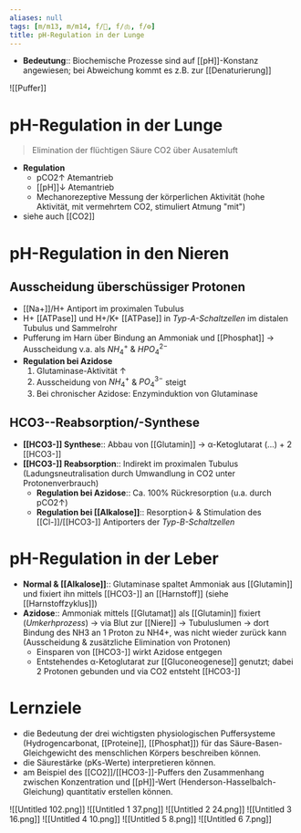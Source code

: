 ```yaml
---
aliases: null
tags: [m/m13, m/m14, f/🍺, f/🫁, f/⚙️]
title: pH-Regulation in der Lunge
---
```


- **Bedeutung**:: Biochemische Prozesse sind auf [[pH]]-Konstanz angewiesen; bei Abweichung kommt es z.B. zur [[Denaturierung]]




![[Puffer]]

# pH-Regulation in der Lunge
> Elimination der flüchtigen Säure CO2 über Ausatemluft

- **Regulation**
	- pCO2↑ Atemantrieb
	- [[pH]]↓ Atemantrieb
	- Mechanorezeptive Messung der körperlichen Aktivität (hohe Aktivität, mit vermehrtem CO2, stimuliert Atmung "mit")
- siehe auch [[CO2]]

# pH-Regulation in den Nieren
## Ausscheidung überschüssiger Protonen
- [[Na+]]/H+ Antiport im proximalen Tubulus
- H+ [[ATPase]] und H+/K+ [[ATPase]] in *Typ-A-Schaltzellen* im distalen Tubulus und Sammelrohr
- Pufferung im Harn über Bindung an Ammoniak und [[Phosphat]] → Ausscheidung v.a. als $NH_{4}^{+}$ & $HPO_{4}^{2-}$
- **Regulation bei Azidose**
	1. Glutaminase-Aktivität ↑ 
	2. Ausscheidung von $NH_{4}^{+}$ & $PO_{4}^{3-}$ steigt
	3. Bei chronischer Azidose: Enzyminduktion von Glutaminase
## HCO3--Reabsorption/-Synthese
- **[[HCO3-]] Synthese**:: Abbau von [[Glutamin]] → α-Ketoglutarat (...) + 2 [[HCO3-]]
- **[[HCO3-]] Reabsorption**:: Indirekt im proximalen Tubulus (Ladungsneutralisation durch Umwandlung in CO2 unter Protonenverbrauch)
	- **Regulation bei Azidose**:: Ca. 100% Rückresorption (u.a. durch pCO2↑)
	- **Regulation bei [[Alkalose]]**:: Resorption↓ & Stimulation des [[Cl-]]/[[HCO3-]] Antiporters der *Typ-B-Schaltzellen*

# pH-Regulation in der Leber
- **Normal & [[Alkalose]]**:: Glutaminase spaltet Ammoniak aus [[Glutamin]] und fixiert ihn mittels [[HCO3-]] an [[Harnstoff]] (siehe [[Harnstoffzyklus]])
- **Azidose**:: Ammoniak mittels [[Glutamat]] als [[Glutamin]] fixiert (*Umkerhprozess*) → via Blut zur [[Niere]] → Tubuluslumen → dort Bindung des NH3 an 1 Proton zu NH4+, was nicht wieder zurück kann (Ausscheidung & zusätzliche Elimination von Protonen)
	- Einsparen von [[HCO3-]] wirkt Azidose entgegen
	- Entstehendes α-Ketoglutarat zur [[Gluconeogenese]] genutzt; dabei 2 Protonen gebunden und via CO2 entsteht [[HCO3-]]





# Lernziele
- die Bedeutung der drei wichtigsten physiologischen Puffersysteme (Hydrogencarbonat, [[Proteine]], [[Phosphat]]) für das Säure-Basen-Gleichgewicht des menschlichen Körpers beschreiben können.
- die Säurestärke (pKs-Werte) interpretieren können.
- am Beispiel des [[CO2]]/[[HCO3-]]-Puffers den Zusammenhang zwischen Konzentration und [[pH]]-Wert (Henderson-Hasselbalch-Gleichung) quantitativ erstellen können.

![[Untitled 102.png]]
![[Untitled 1 37.png]]
![[Untitled 2 24.png]]
![[Untitled 3 16.png]]
![[Untitled 4 10.png]]
![[Untitled 5 8.png]]
![[Untitled 6 7.png]]

